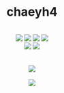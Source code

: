 
<div align="center">
	<h1><strong>chaeyh4</strong></h1>
	<br>
	<img src="https://img.shields.io/badge/Python-3776AB?style=flat&logo=Python&logoColor=white" />
	<img src="https://img.shields.io/badge/PyTorch-EE4C2C?style=flat&logo=PyTorch&logoColor=white" />
	<img src="https://img.shields.io/badge/TensorFlow-FF6F00?style=flat&logo=TensorFlow&logoColor=white" />
	<img src="https://img.shields.io/badge/NumPy-013243?style=flat&logo=NumPy&logoColor=white" />
	<br>
	<img src="https://img.shields.io/badge/Jupyter-F37626?style=flat&logo=Jupyter&logoColor=white" />
	<img src="https://img.shields.io/badge/GitHub-181717?style=flat&logo=GitHub&logoColor=white" />
	<br>
	<br>
	<br>
</div>

<div align="center">
	<img src="https://github-readme-stats.vercel.app/api/top-langs/?username=chaeyh4&layout=compact"><br><br>
	<img src="https://github-readme-stats.vercel.app/api?username=chaeyh4&show_icons=true">
</div>
